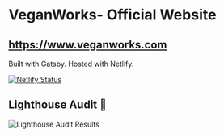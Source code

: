 # VeganWorks- Official Website 

## https://www.veganworks.com

Built with Gatsby. Hosted with Netlify.

[![Netlify Status](https://api.netlify.com/api/v1/badges/05eaff95-5509-4e63-ae08-fa41d6a57e45/deploy-status)](https://app.netlify.com/sites/veganworks/deploys)

## Lighthouse Audit 💯

<img src="https://res.cloudinary.com/gojutin/image/upload/v1568335788/veganworks/veganworks-lighthouse.gif" alt="Lighthouse Audit Results" style="max-width: 90%" />

